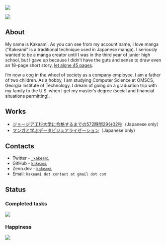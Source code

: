 ![](https://komarev.com/ghpvc/?username=kakeami&color=orange)

![](image/making.gif)

## About

My name is Kakeami.
As you can see from my account name, I love manga (“Kakeami” is a traditional technique used in Japanese manga).
I seriously wanted to be a manga creator until I was in the third year of junior high school, but I gave up because I didn’t have the guts and sense to draw even an 18-page short story, [let alone 45 pages](https://shonenjumpplus.com/episode/3269754496401369355).

I’m now a cog in the wheel of society as a company employee.
I am a father of two children.
As a hobby, I am studying Computer Science at OMSCS, Georgia Institute of Technology.
I dream of going on a graduation trip with my family to the U.S. when I get my master’s degree (social and financial situations permitting).

## Works

- [ジョージア工科大学に合格するまでの572時間29分02秒](https://kakeami.github.io/road-to-gatech/)（Japanese only）
- [マンガと学ぶデータビジュアライゼーション](https://kakeami.github.io/viz-madb/index.html)（Japanese only）

## Contacts

- Twitter - [`_kakeami`](https://twitter.com/_kakeami)
- GitHub - [`kakeami`](https://github.com/kakeami)
- Zenn.dev - [`kakeami`](https://zenn.dev/kakeami)
- Email: `kakeami dot contact at gmail dot com`

## Status

### Completed tasks

![](https://pixe.la/v1/users/kakeami/graphs/todoist-graph)

### Happiness

![](https://pixe.la/v1/users/kakeami/graphs/happiness-graph)

